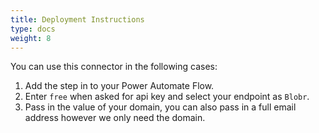 ```yaml
---
title: Deployment Instructions
type: docs
weight: 8
---
```

You can use this connector in the following cases:
1. Add the step in to your Power Automate Flow.
2. Enter `free` when asked for api key and select your endpoint as `Blobr`.
3. Pass in the value of your domain, you can also pass in a full email address however we only need the domain.

